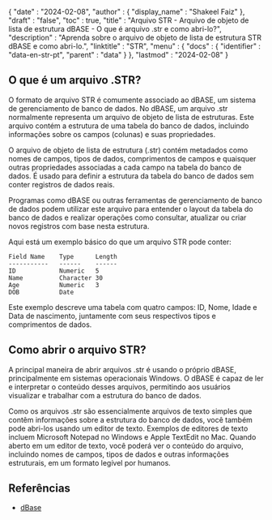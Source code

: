 {
  "date" : "2024-02-08",
  "author" : {
    "display_name" : "Shakeel Faiz"
},
  "draft" : "false",
  "toc" : true,
  "title" : "Arquivo STR - Arquivo de objeto de lista de estrutura dBASE - O que é arquivo .str e como abri-lo?",
  "description" : "Aprenda sobre o arquivo de objeto de lista de estrutura STR dBASE e como abri-lo.",
  "linktitle" : "STR",
  "menu" : {
    "docs" : {
      "identifier" : "data-en-str-pt",
      "parent" : "data"
}
},
  "lastmod" : "2024-02-08"
}

## O que é um arquivo .STR?

O formato de arquivo STR é comumente associado ao dBASE, um sistema de gerenciamento de banco de dados. No dBASE, um arquivo .str normalmente representa um arquivo de objeto de lista de estruturas. Este arquivo contém a estrutura de uma tabela do banco de dados, incluindo informações sobre os campos (colunas) e suas propriedades.

O arquivo de objeto de lista de estrutura (.str) contém metadados como nomes de campos, tipos de dados, comprimentos de campos e quaisquer outras propriedades associadas a cada campo na tabela do banco de dados. É usado para definir a estrutura da tabela do banco de dados sem conter registros de dados reais.

Programas como dBASE ou outras ferramentas de gerenciamento de banco de dados podem utilizar este arquivo para entender o layout da tabela do banco de dados e realizar operações como consultar, atualizar ou criar novos registros com base nesta estrutura.

Aqui está um exemplo básico do que um arquivo STR pode conter:

```
Field Name    Type      Length
-----------   ------    ------
ID            Numeric   5
Name          Character 30
Age           Numeric   3
DOB           Date
```

Este exemplo descreve uma tabela com quatro campos: ID, Nome, Idade e Data de nascimento, juntamente com seus respectivos tipos e comprimentos de dados.

## Como abrir o arquivo STR?

A principal maneira de abrir arquivos .str é usando o próprio dBASE, principalmente em sistemas operacionais Windows. O dBASE é capaz de ler e interpretar o conteúdo desses arquivos, permitindo aos usuários visualizar e trabalhar com a estrutura do banco de dados.

Como os arquivos .str são essencialmente arquivos de texto simples que contêm informações sobre a estrutura do banco de dados, você também pode abri-los usando um editor de texto. Exemplos de editores de texto incluem Microsoft Notepad no Windows e Apple TextEdit no Mac. Quando aberto em um editor de texto, você poderá ver o conteúdo do arquivo, incluindo nomes de campos, tipos de dados e outras informações estruturais, em um formato legível por humanos.

## Referências
* [dBase](https://en.wikipedia.org/wiki/DBase)


